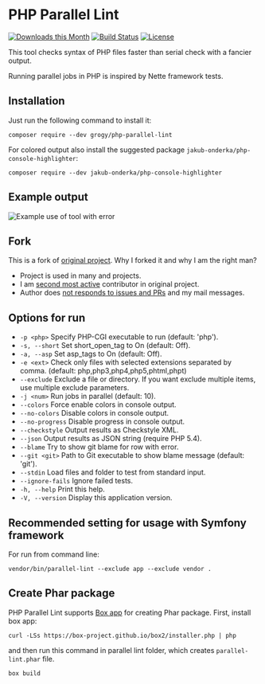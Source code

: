 # PHP Parallel Lint

[![Downloads this Month](https://img.shields.io/packagist/dm/grogy/php-parallel-lint.svg)](https://packagist.org/packages/grogy/php-parallel-lint)
[![Build Status](https://travis-ci.org/grogy/PHP-Parallel-Lint.svg?branch=master)](https://travis-ci.org/grogy/PHP-Parallel-Lint)
[![License](https://poser.pugx.org/grogy/php-parallel-lint/license.svg)](https://packagist.org/packages/grogy/php-parallel-lint)

This tool checks syntax of PHP files faster than serial check with a fancier output.

Running parallel jobs in PHP is inspired by Nette framework tests.

## Installation

Just run the following command to install it:

    composer require --dev grogy/php-parallel-lint

For colored output also install the suggested package `jakub-onderka/php-console-highlighter`:

    composer require --dev jakub-onderka/php-console-highlighter

## Example output

![Example use of tool with error](/tests/examples/example-images/use-error.png?raw=true "Example use of tool with error")


## Fork
This is a fork of [original project](https://github.com/JakubOnderka/PHP-Parallel-Lint). Why I forked it and why I am the right man?

- Project is used in many and projects.
- I am [second most active](https://github.com/JakubOnderka/PHP-Parallel-Lint/graphs/contributors) contributor in original project.
- Author does [not responds to issues and PRs](https://github.com/JakubOnderka/PHP-Parallel-Lint/pulls) and my mail messages.

## Options for run

- `-p <php>`        Specify PHP-CGI executable to run (default: 'php').
- `-s, --short`     Set short_open_tag to On (default: Off).
- `-a, --asp`        Set asp_tags to On (default: Off).
- `-e <ext>`        Check only files with selected extensions separated by comma. (default: php,php3,php4,php5,phtml,phpt)
- `--exclude`       Exclude a file or directory. If you want exclude multiple items, use multiple exclude parameters.
- `-j <num>`        Run <num> jobs in parallel (default: 10).
- `--colors`        Force enable colors in console output.
- `--no-colors`     Disable colors in console output.
- `--no-progress`   Disable progress in console output.
- `--checkstyle`    Output results as Checkstyle XML.
- `--json`          Output results as JSON string (require PHP 5.4).
- `--blame`         Try to show git blame for row with error.
- `--git <git>`     Path to Git executable to show blame message (default: 'git').
- `--stdin`         Load files and folder to test from standard input.
- `--ignore-fails`  Ignore failed tests.
- `-h, --help`      Print this help.
- `-V, --version`   Display this application version.


## Recommended setting for usage with Symfony framework

For run from command line:

    vendor/bin/parallel-lint --exclude app --exclude vendor .

## Create Phar package

PHP Parallel Lint supports [Box app](https://box-project.github.io/box2/) for creating Phar package. First, install box app:


    curl -LSs https://box-project.github.io/box2/installer.php | php


and then run this command in parallel lint folder, which creates `parallel-lint.phar` file.


    box build
